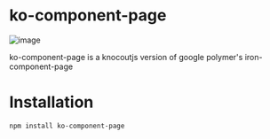 # ko-component-page
![image](https://cloud.githubusercontent.com/assets/6363089/18228085/759662a2-71f9-11e6-8472-54aa62b847b5.png)

ko-component-page is a knocoutjs version of google polymer's iron-component-page

# Installation
```
npm install ko-component-page
```
